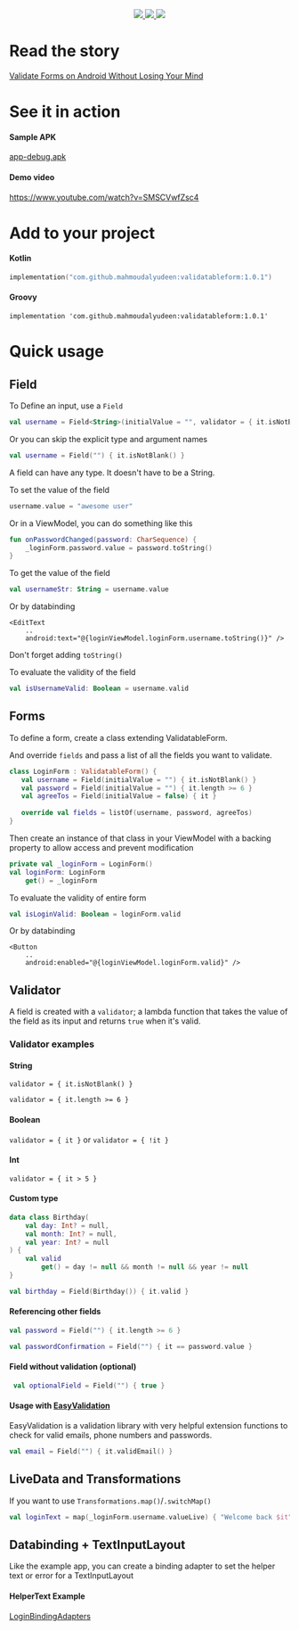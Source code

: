 <div align="center">
    <!-- Bintray -->
    <a href="https://bintray.com/mahmoudalyudeen/maven/com.mahmoudalyudeen.validatableform/_latestVersion">
        <img src="https://api.bintray.com/packages/mahmoudalyudeen/maven/com.mahmoudalyudeen.validatableform/images/download.svg" />
    </a>    
    <!--  API Level  -->
    <a href="https://android-arsenal.com/api?level=14">
        <img src="https://img.shields.io/badge/API-14%2B-orange.svg?style=flat"/>
    </a>
    <!--  PRs  -->
    <a href="https://github.com/MahmoudAlyuDeen/ValidatableForm/fork">
        <img src="https://img.shields.io/badge/PRs-welcome-brightgreen.svg"/>
    </a>
</div>

# Read the story

<a href="https://medium.com/@MahmoudAlyuDeen/validate-forms-on-android-without-losing-your-mind-fcf3804ca57?sk=fc47dc0c7a3423afea355409a7264f2e">
Validate Forms on Android Without Losing Your Mind
</a>

# See it in action

#### Sample APK

[app-debug.apk](app-debug.apk)

#### Demo video

<https://www.youtube.com/watch?v=SMSCVwfZsc4>

# Add to your project

#### Kotlin

```kotlin
implementation("com.github.mahmoudalyudeen:validatableform:1.0.1")
```

#### Groovy
```
implementation 'com.github.mahmoudalyudeen:validatableform:1.0.1'
```

# Quick usage

## Field
To Define an input, use a `Field`

```kotlin
val username = Field<String>(initialValue = "", validator = { it.isNotBlank() })
```

Or you can skip the explicit type and argument names

```kotlin
val username = Field("") { it.isNotBlank() }
```

A field can have any type. It doesn't have to be a String.

To set the value of the field

```kotlin
username.value = "awesome user"
```

Or in a ViewModel, you can do something like this

```kotlin
fun onPasswordChanged(password: CharSequence) {
    _loginForm.password.value = password.toString()
}
```

To get the value of the field

```kotlin
val usernameStr: String = username.value
```

Or by databinding

```
<EditText
    ..
    android:text="@{loginViewModel.loginForm.username.toString()}" />
```
Don't forget adding `toString()`

To evaluate the validity of the field

```kotlin
val isUsernameValid: Boolean = username.valid
```

## Forms

To define a form, create a class extending ValidatableForm.

And override `fields` and pass a list of all the fields you want to validate.

```kotlin
class LoginForm : ValidatableForm() {
   val username = Field(initialValue = "") { it.isNotBlank() }
   val password = Field(initialValue = "") { it.length >= 6 }
   val agreeTos = Field(initialValue = false) { it }
   
   override val fields = listOf(username, password, agreeTos)
}
```

Then create an instance of that class in your ViewModel with a backing property to allow access and prevent modification
```kotlin
private val _loginForm = LoginForm()
val loginForm: LoginForm
    get() = _loginForm
```

To evaluate the validity of entire form

```kotlin
val isLoginValid: Boolean = loginForm.valid
```

Or by databinding
```
<Button
    ..
    android:enabled="@{loginViewModel.loginForm.valid}" />
```


## Validator

A field is created with a `validator`; a lambda function that takes the value of the field as its input and returns `true` when it's valid.

### Validator examples

#### String

`validator = { it.isNotBlank() }`

`validator = { it.length >= 6 }`

#### Boolean

`validator = { it }` or `validator = { !it }`

#### Int

`validator = { it > 5 }`

#### Custom type

```kotlin
data class Birthday(
    val day: Int? = null,
    val month: Int? = null,
    val year: Int? = null
) {
    val valid
        get() = day != null && month != null && year != null
}

val birthday = Field(Birthday()) { it.valid }
```

#### Referencing other fields

```kotlin
val password = Field("") { it.length >= 6 }

val passwordConfirmation = Field("") { it == password.value }
```

#### Field without validation (optional)

```kotlin
 val optionalField = Field("") { true } 
```

#### Usage with <a href="https://github.com/wajahatkarim3/EasyValidation/tree/master/easyvalidation-core">EasyValidation</a>

EasyValidation is a validation library with very helpful extension functions to check for valid emails, phone numbers and passwords.

```kotlin
val email = Field("") { it.validEmail() }
```

## LiveData and Transformations

If you want to use `Transformations.map()`/`.switchMap()`

```kotlin
val loginText = map(_loginForm.username.valueLive) { "Welcome back $it" }
```

## Databinding + TextInputLayout

Like the example app, you can create a binding adapter to set the helper text or error for a TextInputLayout

#### HelperText Example

[LoginBindingAdapters](https://github.com/MahmoudAlyuDeen/ValidatableForm/blob/master/app/src/main/java/com/mahmoudalyudeen/sample/ui/login/LoginBindingAdapters.kt)

